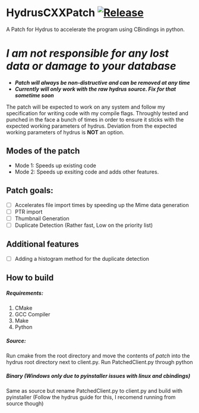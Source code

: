 # HydrusCXXPatch [![Release](https://github.com/KJNeko/HydrusCXXPatch/actions/workflows/cmake.yml/badge.svg)](https://github.com/KJNeko/HydrusCXXPatch/actions/workflows/cmake.yml)
A Patch for Hydrus to accelerate the program using CBindings in python.

# ***I am not responsible for any lost data or damage to your database***
 - ***Patch will always be non-distructive and can be removed at any time*** 
 - ***Currently will only work with the raw hydrus source. Fix for that sometime soon***

The patch will be expected to work on any system and follow my specification for writing code with my compile flags. Throughly tested and punched in the face a bunch of times in order to ensure it sticks with the expected working parameters of hydrus. Deviation from the expected working parameters of hydrus is **NOT** an option.



## Modes of the patch
  - Mode 1: Speeds up existing code
  - Mode 2: Speeds up exsiting code and adds other features.

## Patch goals:
  - [ ] Accelerates file import times by speeding up the Mime data generation
  - [ ] PTR import
  - [ ] Thumbnail Generation
  - [ ] Duplicate Detection (Rather fast, Low on the priority list)
  
## Additional features
  - [ ] Adding a histogram method for the duplicate detection

## How to build
##### Requirements:
  1. CMake
  2. GCC Compiler
  3. Make
  4. Python

##### Source:
 Run cmake from the root directory and move the contents of *patch* into the hydrus root directory next to client.py. Run PatchedClient.py through python

##### Binary (Windows only due to pyinstaller issues with linux and cbindings)
 Same as source but rename PatchedClient.py to client.py and build with pyinstaller (Follow the hydrus guide for this, I recomend running from source though)
